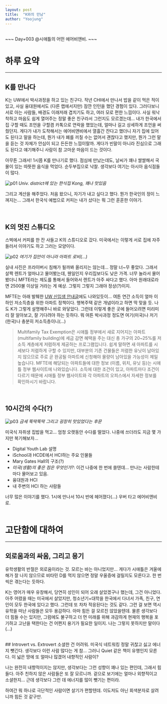```yaml
---
layout: post
title:  "K와의 만남"
author: "Yoojung"
---
```

<br>
~~~
Day+003 @시애틀의 어떤 에어비앤비.
~~~
<br>

# 하루 요약
---

## K를 만나다
K는 UW에서 박사과정을 하고 있는 친구다. 작년 CHI에서 만나서 밥을 같이 먹은 적이 있고, 사실 융대원에서도 (다른 랩에서지만) 잠깐 인턴을 했던 경험이 있다. 그러다보니 서로 아는 사람들, 배경도 이래저래 겹치기도 하고, 여러 모로 편한 느낌이다. 사실 워낙 착하고 마음도 쉽게 열어주는 정말 좋은 친구라서 그런지도 모르겠는데... 내가 한국에서 집 구할 때도 조언을 구할겸 카톡으로 연락을 했었는데, 얼마나 길고 상세하게 조언을 써줬던지. 게다가 내가 도착해서는 에어비앤비에서 열흘간 잔다고 했더니 자기 집에 있어도 된다고 말을 하는데, 뭔가 내가 폐를 끼칠 수는 없어서 괜찮다고 했지만, 뭔가 그런 말을 듣는 것 자체가 안심이 되고 든든한 느낌이랄까. 게다가 빈말이 아니라 진심으로 그래도 된다고 얘기해주니 사람이 참 고마운 마음이 드는 것이다.

아무튼 그래서! 1시쯤 K를 만나기로 했다. 점심에 만났는데도, 날씨가 꽤나 쌀쌀해서 국물이 있는 따뜻한 음식을 먹었다. 순두부집으로 낙찰. 생각보다 여기는 아시아 음식점들이 많다. 

![p01]({{site.url}}/assets/2018-02-25-p01.JPG)
_Univ. district에 있는 한식집 Kong, 꽤나 맛있음_

그리고 계산을 해주었다. 처음 왔으니, 자기가 내고 싶다고 했다. 뭔가 한국인의 정이 느껴지는... 그래서 한국식 예법으로 커피는 내가 샀다는 뭐 그런 훈훈한 이야기.

<br>

## K의 멋진 스튜디오
스벅에서 커피를 한 잔 사들고 K의 스튜디오로 갔다. 미국에서는 이렇게 서로 집에 자주 들러서 이야기도 하고 그러는 모양이다. 

![p02]({{site.url}}/assets/2018-02-25-p02.JPG)
_여기가 집안이 아니라 아파트 로비(...)_

실내 사진은 프라이버시 침해가 될까봐 올리지는 않는데... 정말 너~무 좋았다. 그래서 살짝 렌트가 얼마냐고 물어봤는데, 웬일인지 우리집보다도 낮은 가격. 너무 놀라서 물어봤더니 MFTE라는 제도를 통해서 들어와서 렌트가 아주 싸다고 했다. 아마 원래대로라면 2500불 이상일 거라는 게 예상. 그렇지 그렇지 그래야 정상(?)이지. 
 
MFTE는 아래 발췌한 [UW 신입생 안내글](https://docs.google.com/document/d/1GyTgJefg8zhS0sv_VPXz8ioKG056ebJBax2Y2JB2bCs/edit#)에도 나와있듯이... 여튼 연간 소득이 얼마 이하인 저소득층을 위한 아파트 정책이다. 행복주택 같은 개념이라고 하면 딱 맞을 듯. 나도 K가 그렇게 설명해주니 바로 와닿았다. 그런데 이렇게 좋은 곳에 들어오려면 미리미리 잘 알아보고, 잘 기다려야 하는 듯하다. 뭐 여튼 박사과정 정도면 여기(미국)나 저기(한국)나 충분히 저소득층이니(...)

> Multifamily Tax Exemption은 시애틀 정부에서 새로 지어지는 아파트(multifamily building)에 세금 감면 혜택을 주는 대신 총 가구의 20~25%를 저소득 계층에게 저렴하게 제공하는 프로그램입니다. 쉽게 말하면 새 아파트를 시세보다 저렴하게 구할 수 있지만, 대부분의 기존 건물들은 저렴한 유닛이 남아있지 않으므로 주로 곧 완공될 아파트에 신청해야 물량이 남아있을 가능성이 제일 높습니다. MFTE에 해당되는 아파트들에 대한 정보 (이름, 위치, 유닛 등)는 시애틀 정부 웹사이트에 나와있습니다. 소득에 대한 조건이 있고, 아파트마다 조건이 다르기 때문에 시애틀 정부 웹사이트와 각 아파트의 오피스에서 자세한 정보를 확인하시기 바랍니다.

<br>

## 10시간의 수다(?)
![p03]({{site.url}}/assets/2018-02-25-p03.JPG)
_금세 뚝딱뚝딱 그리고 굉장히 맛있었다는 후문_

미국식 자취생 집밥을 먹고... 엄청 오랫동안 수다를 떨었다. 나중에 쓰더라도 지금 몇 가지만 복기해보자...
* Digital Youth Lab 설명
* iSchool과 HCDE에서 HCI하는 주요 인물들
* Mary Gates Hall의 구조(?)
* *미국(생활)의 좋은 점은 무엇인가?*: 이건 나중에 한 번에 쓸텐데... 만나는 사람한테마다 물어보고 있음. 
* 융대원과 HCI
* 내 주변의 HCI 하는 사람들

너무 많은 이야기를 했다. 1시에 만나서 10시 반에 헤어졌다(...) 우버 타고 에어비앤비로.
<br>
<br>

# 고단함에 대하여
---

## 외로움과의 싸움, 그리고 용기
유학생활의 반절은 외로움이라는 것. 모르는 바는 아니었지만... 게다가 시애틀은 겨울에 해가 잘 나지 않으므로 비타민 D를 먹지 않으면 정말 우울증에 걸릴지도 모른다고. 한 번씩은 겪는다는 듯하다.

K는 영어가 매우 유창해서, 당연히 성인이 되어 오래 살았겠구나 했는데, 그건 아니었다. 아주 어렸을 때는 미국에서 살았지만, 청소년기+대학을 한국에서 다녀서 가족, 친구, 연인이 모두 한국에 있다고 했다. 그런데 또 차차 적응된다는 것도 같다. 그런 걸 보면 역시 유학을 떠난 사람들은 모두 용감하다. 아마 힘든 걸 모르진 않았을텐데. 물론 생각보다 더 힘들 수는 있지만, 그럼에도 불구하고 더 먼 미래를 위해 과감하게 현재의 행복을 포기하고 고난을 택한다는 건 어쩐지 용기가 필요한 일이지. 나는 그렇지 못하지만 말이다(...)

<br>
## Introvert vs. Extrovert
소셜한 건 어려워. 미국식 네트워킹 정말 귀찮고 싫고 에너지 뺏긴다. 생각보다 이런 사람 많다는 게 참... 그러니 Quiet 같은 책이 유행인지 모른다. 이 넓은 땅에 또 얼마나 많겠어 내향적인 사람이?

나는 완전히 내향적이지는 않지만, 생각보다는 그런 성향이 꽤나 있는 편인데, 그래서 힘들다. 아주 친하지 않은 사람들은 또 잘 모르니까. 겉으로 보기에는 얼마나 외향적이고 소셜한지... 근데 생각보다 그런 데 에너지를 많이 뺏기는 편이라. 

하여간 뭐 하나로 극단적인 사람이면 살기가 편할텐데. 이도저도 아닌 회색분자로 살려니까 힘든 것 같구만.


<br>
<br>